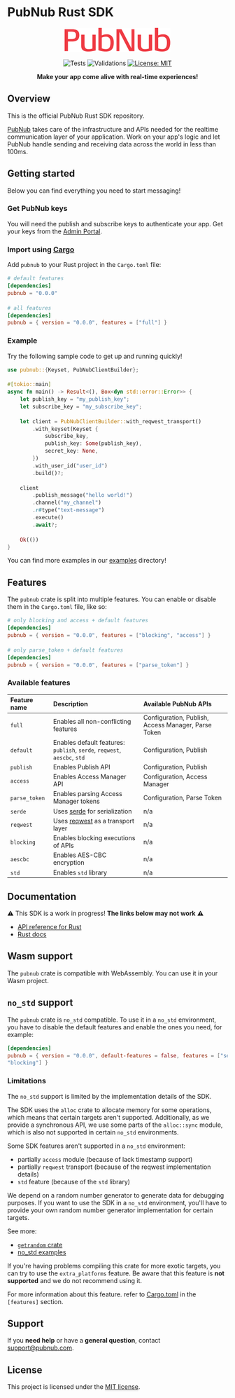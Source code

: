 # PubNub Rust SDK

<div align = "center">

![PubNub](https://raw.githubusercontent.com/pubnub/rust/phoenix/logo.svg)

![Tests](https://github.com/pubnub/rust/actions/workflows/run-tests.yml/badge.svg)
![Validations](https://github.com/pubnub/rust/actions/workflows/run-validations.yml/badge.svg)
[![License: MIT](https://img.shields.io/badge/License-MIT-yellow.svg)](https://github.com/pubnub/rust/LICENSE)

**Make your app come alive with real-time experiences!**

</div>

## Overview

This is the official PubNub Rust SDK repository.

[PubNub](https://www.pubnub.com/) takes care of the infrastructure and APIs needed for the realtime
communication layer of your application. Work on your app's logic and let PubNub handle sending and receiving
data across the world in less than 100ms.

## Getting started

Below you can find everything you need to start messaging!

### Get PubNub keys

You will need the publish and subscribe keys to authenticate your app. Get your keys from the [Admin Portal](https://dashboard.pubnub.com/login).

### Import using [Cargo](https://doc.rust-lang.org/cargo/getting-started/installation.html)

Add `pubnub` to your Rust project in the `Cargo.toml` file:

```toml
# default features
[dependencies]
pubnub = "0.0.0"

# all features
[dependencies]
pubnub = { version = "0.0.0", features = ["full"] }
```

### Example

Try the following sample code to get up and running quickly!

```rust
use pubnub::{Keyset, PubNubClientBuilder};

#[tokio::main]
async fn main() -> Result<(), Box<dyn std::error::Error>> {
    let publish_key = "my_publish_key";
    let subscribe_key = "my_subscribe_key";

    let client = PubNubClientBuilder::with_reqwest_transport()
        .with_keyset(Keyset {
            subscribe_key,
            publish_key: Some(publish_key),
            secret_key: None,
        })
        .with_user_id("user_id")
        .build()?;

    client
        .publish_message("hello world!")
        .channel("my_channel")
        .r#type("text-message")
        .execute()
        .await?;

    Ok(())
}
```

You can find more examples in our [examples](examples/) directory!

## Features

The `pubnub` crate is split into multiple features. You can enable or disable them in the `Cargo.toml` file, like so:

```toml
# only blocking and access + default features
[dependencies]
pubnub = { version = "0.0.0", features = ["blocking", "access"] }

# only parse_token + default features
[dependencies]
pubnub = { version = "0.0.0", features = ["parse_token"] }
```

### Available features

| Feature name  | Description | Available PubNub APIs |
| :------------ | :---------- | :------------- |
| `full`        | Enables all non-conflicting features | Configuration, Publish, Access Manager, Parse Token |
| `default`     | Enables default features: `publish`, `serde`, `reqwest`, `aescbc`, `std` | Configuration, Publish |
| `publish`     | Enables Publish API | Configuration, Publish |
| `access`      | Enables Access Manager API | Configuration, Access Manager |
| `parse_token` | Enables parsing Access Manager tokens | Configuration, Parse Token |
| `serde`       | Uses [serde](https://github.com/serde-rs/serde) for serialization | n/a |
| `reqwest`     | Uses [reqwest](https://github.com/seanmonstar/reqwest) as a transport layer | n/a |
| `blocking`    | Enables blocking executions of APIs | n/a |
| `aescbc`      | Enables AES-CBC encryption | n/a |
| `std`         | Enables `std` library | n/a |

## Documentation

:warning: This SDK is a work in progress! **The links below may not work** :warning:

* [API reference for Rust](https://www.pubnub.com/docs/sdks/rust)
* [Rust docs](https://www.docs.rs/pubnub/latest/pubnub)

## Wasm support

The `pubnub` crate is compatible with WebAssembly. You can use it in your Wasm project.

## `no_std` support

The `pubnub` crate is `no_std` compatible. To use it in a `no_std` environment, you have to disable the default
features and enable the ones you need, for example:

```toml
[dependencies]
pubnub = { version = "0.0.0", default-features = false, features = ["serde", "publish",
"blocking"] }
```

### Limitations

The `no_std` support is limited by the implementation details of the SDK.

The SDK uses the `alloc` crate to allocate memory for some operations, which means that
certain targets aren't supported. Additionally, as we provide a synchronous API, we use
some parts of the `alloc::sync` module, which is also not supported in certain `no_std` environments.

Some SDK features aren't supported in a `no_std` environment:

* partially `access` module (because of lack timestamp support)
* partially `reqwest` transport (because of the reqwest implementation details)
* `std` feature (because of the `std` library)

We depend on a random number generator to generate data for debugging purposes.
If you want to use the SDK in a `no_std` environment, you'll have to provide
your own random number generator implementation for certain targets.

See more:

* [`getrandom` crate](https://docs.rs/getrandom/latest/getrandom/)
* [no_std examples](https://github.com/pubnub/rust/tree/master/examples/no_std/)

If you're having problems compiling this crate for more exotic targets, you can try to use the
`extra_platforms` feature. Be aware that this feature is **not supported** and we do not recommend using it.

For more information about this feature. refer to [Cargo.toml](Cargo.toml) in the `[features]` section.

## Support

If you **need help** or have a **general question**, contact support@pubnub.com.

## License

This project is licensed under the [MIT license].

[MIT license]: https://github.com/pubnub/LICENSE/blob/master/LICENSE


